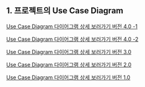 
## 1. 프로젝트의 Use Case Diagram

[Use Case Diagram 다이어그램 상세 보러가기 버전 4.0 -1 ](https://app.diagrams.net/?lightbox=1&highlight=0000ff&edit=_blank&layers=1&nav=1#R7V3fl6I4Fv5reGwP%2BQEkj6jVszunZ6fPds%2BZnqc5qJSyhWIjVlnz128CCUqIigiI3dZLQYAQ7vfdm5ub5Gqg0XL3S%2BytF79FMz80oDnbGWhsQAgJxuwfL3nPSgCGdlYyj4OZKNsXfAn%2B8UWhKUq3wczfFG5MoihMgnWxcBqtVv40KZR5cRy9FW97jsLiW9fe3C8VfJl6oSwdWPvyP4NZshDlwKb7C%2F%2Fyg%2FlCvJzIL5x405d5HG1X4o2raOVnV5aerEZ85WbhzaK3gyL0ZKBRHEVJdrTcjfyQS1bKTD6XvMuGGmi4SJYhOwHsML388cjDoMrD7Ltif5Ucvu5YfV9fdp98e7TG4%2BHfb1%2FN5RrNvA8kq%2BXVC7fyJU8jg0DDHfED6houTQ%2BeDFr%2BGiaQNT%2FcLkN3mkQxa9WrHycBA%2BaTN%2FHDz9EmSIJoxW6ZREkSLdkNIb8wzIU%2BikL%2BHKsNPad%2FB3W4YTDnzybRuvjp0TYJg5U%2FytlkssLnaJUIZgJHKx8hUV69vzsoEvL6xY%2BWfhK%2Fs1tyzRDfLPVCyuBtTzFLFC0OyAWQKPQEr%2Bd51XuA2IHA6AK8LFQCwZ8xVRCnUZwsonm08sKnfekwFbQ%2FE3La3%2FMp4oJNJfo%2FP0nehfS8bRKdo5okZ7SNp%2F6J9koDwRt5UuKxH3pJ8FrUcp34xKOfo4C1JUcKmVYBKWQrCCRePPcT8ZQCQt6M%2BrjI71QUiY6NIVOkoTE0DUqMJ9cYYoORipW4ttSxTLXskIl2OInZ0TzJZf4TK5tDKiqb1Zqy2XembPA2ykZJx8oG9b2WaxCmY2ODZFr3ULYLerZci85qG21J2wDSo2obJIWOWAZlNdvekstsNdmsU1Fk%2BAJ%2BjSPuGEMiLS%2FhDWJ8YF5MVgUdcvT5bWZKjJQPrF6YHTu8nNVGPhqUikIyTGtO2eXilF1ZOxTCvC2CxP%2By9lIFfWNudhFXb7PO8HwOdtw4lDBNz0V1oAmAc99cIIyJVQIYEB3CqjY3hzAuIfzHhjnb5shL%2F40Dbx57y5Js2SdzJd0kcfTiS7VK%2FXQmtyAMlaIDsR9IGeKSlMv6uAxms9SKe6JgyhDw42Z0zqJFRFBZ44AFNIjgtgBxbtLBMQnG79%2F482zUJk7%2FEtWlJ%2BNd4ew9P5u5fKy4R5qVfAz4J6fXr%2Bg4hRyyfquCjWquh71OoWyNyaxi71TQw5CN1LlEz5ixFnoi21R6IkejFlijFU5rWuHcWCtgX9TCuVO1cPSexLGoxmkXoke6Aggoet4O1CgL1XXqrfUhQB9ColZqg1LXWzjjRLpXTPz9tkFY4wx3a4MA1UrVZWIcpwdOatDvSqrWzS271JZDqaoDCi5KyEeOXMom5zEP3yBeAk3NoLLPErc1IZSOJQ7KEucyhClrMwmP7k%2Bw1Ly1YIG0EN16KTNvs0ifB%2BmAzIsTxfdIyw68jwPvZBJG05eCe3JduAvCiu4JAr1yT2S7VZ3IAh1jbnLuUScAuL210YWQUmsjQkhZMGfMTzXTWX2SJtJZGF1AjrYmTM3gUgRO%2BfcXRGd%2F30bywodNKhmX3QDIere%2FuA%2B2ivBrXsD7XIYIEg4NySO0rOET9TFWlr3%2FSOi2FopWQw66qXqSuAwjNHUOOmwNR81oqBkcNapVxq8drJoOl5aA00XnugZON7IqRXfurp8gujFrt92EfnDFKOxmwkT84O4ES2%2Fe%2FyKdt1%2BamNMK9h6jMajkAQENAh2HY0xNEKD9cUEjQ4HC4MLfBcm3g%2BM0FJpNGLCzfSyUn%2BxDofqZhTy%2BeiSEepQM58cgwpScD5GKXrjtuXlg4yIpbWgV68i%2BqTQ5X64pj9dIw11xTQ0D2Xs%2FuG3Nb9icaDKRwpF6ZIow59GmqU%2FIpu01J2tEw2t8NEOG%2Fk6XtaiSA9OkBbVE9hnFZCef%2FThgEPDZ1GuVrvK8xK2UDqFqStcUNaVmFnx8laqleSItyQoU2zPuUst5Hhu7IjZnFqTIsmvXNCmT81A1dlXNploR6Hgloq0btvebCrDq9GE3VMDqUFD1l6tSwVaW4EBgdUsF3ci%2F31SQs4k9oULJKqhro6pSobT2x%2B6YCppYQt%2BpQHtFhZJVUAOvda0CptWocKlbjRX3HcMOfGRbE1rpOc9kOKonPEOkIZOj8syu2PtczDOk8MzpgGfO%2FTm8sN9dG3FqxgmOxnc76tocTdCx71SoOiF9IyqQpqjQsZfjwPujQr%2B8HJUK%2BUKXa6lA1V1abVPB6hsVeoKw6seC0vaCuhCDrse39DJ1n4beZhNMFZhFTPODOTDTiaGDuQYqz7sMavaEJsDETCImcrCN%2BOgVowLWyMQDZDsWsiC7DBCqRyEHOwNcb%2BfupW4qheVXdTEiopo1SZeS9ApW9SvKCkyb6ZUJLWghYFMMC3hYDt%2F7AKANbYtgR6m9OqeUUIsavruYUM1vFtcurcrWIYt1M4dnwWoabnl%2BDVk6L9yjX1ojNs0V5mir7Z8r7X07uktON%2BdenO9qfd1O7lcoUY7iup0yoVtbtQN0GyIe4NYD11Y2mmt2EHQL7qkdBA9wLwIXqBNlQLtWsh10%2FfBr8Otfv023k39m%2F4n%2BHXwb%2FRkw1S33zHe5dGa%2FYsAhpDh8ocwjOLefkJ1V9mt7MwevdvulAWfldS%2FUqTd0vXjdS8m8Wc36o3qSa9zP%2Byb5IcFrr%2FTqLY%2BJhQfy3Zcv4bLPV9YUm7EJ1XedblzpAdwF%2FW%2BSQKt5%2Bh8lctf8dKA5MGsO%2FwFR5qiIGm5sipwIlVp9umXqA7Jl7ZIT%2FxjkPBI7vX%2FbrJDClmsULjfM1pmaGiM%2BhdoXHSe%2B8oDTiVX%2BURatHyTxoLDoeZuYnFGAH8TzxnVXxgB1lZRVMbHcpVpB1CUL9HRvoN4v23W8X3NOPtCSEj2iikZDsYk8r4o0gpqEIN2GJrSbOB%2FYNoAt0Wza6hRbXY6MB7b1sLWK05T05tjCB7ZNYasOPDUZErrF9iZ54prPwFIIF%2F8kPitQ06NaZt1tklSJsTmgmtPalNunSxPwMDH1TIwCJbbLOXO7NTG65fQPbGthS4uuQR4a7wDbl%2Bffw8nse%2FT6x9T776%2F%2BJPr%2B%2BvuHdpYtV5sAUcxrPVuNerVSFcDaE35I8SwAamnGD6tZ12HDcQEt0XQu6CVEy8yB%2FFUdxWMwHVp0GRwb13cZGuFl5kPcjJdK6AfVXUFdnhxRf1WmIVZaarCjmEyh3DCgJoZAHbBY2xNelMWKsalaNrI0e60L0ow1WKRXZb2Hi0UeGq60WZYa13BJehVUSF1jiuR%2BWW5RfpCn%2ByMigyvNkozqGpBVC4vpvEWC0rQSntJ4yJMYESIOXDy4JpFaPxyDIx29xjQc7fsVfmtWCFq6nr%2BRzF76rr%2B53WsDq7jCBwxM8HMbYHWDA1XHY1UNMFRzwvHVy61YYDUkmSeSOt432OoT181Ps9P979hlt%2B9%2FKhA9%2FR8%3D)

[Use Case Diagram 다이어그램 상세 보러가기 버전 4.0 -2](https://app.diagrams.net/?lightbox=1&highlight=0000ff&edit=_blank&layers=1&nav=1#R7Vldc%2BI2FP01egxjS%2F58tA3dTiedzTS70%2FapI7ACboxFjAjQX98rWcKfBBJgu502L5GOpCvrnHuvrwwiyXL3qaSrxc88ZTnCVrpDZIwwxoHjwD%2BJ7CvEdrFG5mWWaqwGHrO%2FmAYtjW6ylK1bEwXnuchWbXDGi4LNRAujZcm37WlPPG%2FvuqJz1gMeZzQ36Mit8V%2BzVCw0bnthPfAjy%2BYLvXmAvWpgSmfP85JvCr1jwQtWjSypMaNPuV7QlG8bEJkgkpSci6q13CUsl8wazsw6sTcPiki8EMscOjY01fAPRxbb5yyGc5WsEM3tjtn78ry7Z16ycsbxH9sv1nJFUnoXVFZeab4xm0wSFGAUJbIRRigKVWOCwv5pgJCVbG6WeTQTvISnemWlyECYezpl%2BQNfZyLjBUyZciH4EibkciA%2BkJ7wXK4Da%2BRJ%2FTVsRHk2l2sFX7WPzjcizwqWHLzJAvCJF0J7pu0P8qMZlebZrgFpvj4xvmSi3MOUQ2ToM5u4MBxsaxdzNbRoOJdNNEi1X88PpmuBoKE1eodeLumJwFIIBd3lpVjwOS9oPqnRWBHNUs1TPeeeS2IVo38yIfaaPboR%2FJSrGefkm3LG3nhekyDkQ77JeMlyKrLXdpQP0aeXPvAMnuWgFLHcllLE6yggaDlnQq%2FqiHB4jI%2FrYs7ZCaRwjGIIpBjFFgoDNIlQ7CBwKkAiz8RYFVpeDtTG0xJac3Hg%2FD8cbH5wZrC5Nws2718WbPifCbYw%2BMbBhoffWhEKIMbGKKii7v9ge8eb7RBFJ6MtvFG02U5P1a9rKMWshKp%2F44zOS7rsSQUnlhKuRcmfmSFdVXHAXJbnHahBdoNXqHd1Xxu2B9RaZmmqYpxqYAYCsPI6irhhWxHS18N27QFFnFulP0wGwgyCCqNAxVIQozBR8ZYMFYewA5T%2Fkq7tIhPscUVV8trCFeSoDNdyb8%2FqkjnE5gCZ4c3I9Ppk6jQkz9%2BiznvZcDNwt1bMRDDBDla7erBOXTqZHQDId1IRosQKZAbUU%2BDBp91lgFX7H0mEH1LRvY6KttWR0XH6MmJrKEvhm%2Bno30rHgdDq63cbrdqJ7wbCDWWzbyycNxSAXQKLNJJfIwbfFkBHuf9Nv5JV53fZGbmmO941B8d73TvKZ1UlnZGAT9ZzJ97ZBru07HOPJFVjoipQe2Vfz5Bnd7zDdtuGblw%2FhgP14xuuMMvpep3NOt6wy4R0hjtrZKm3lgS0Q4SmX3uE7OwbnQdWZnAMWTy87SQni36TkL4TJ7EtBxixiO94RNY0Dun4jDMinu8SF8OwTcjHPMh3%2FJHzsRs%2FqEr3jWkrOWF9%2FEAh7m%2FV%2FtIGjcrodZ10oPp6r5Ne4FXed%2BZVHsSVhV3sEtsLHdzSw%2FWtETgT9rDnBo7fsX6%2BT3XSm3%2BpQ12Qt56fPufT9IW%2Ffp3RX35iU%2F7y%2BvkuvLj0AGc4r4SE%2BtFFka2qe0d%2BvYKiEjwycvRXLVmUVDfrCEWBGrXVJaACbVO%2B%2BLKC0R%2FCAjU6lpZDBUa%2BsaO2g%2Fu7LF0jFDo12HmGyrIcjSQSqGmRJWdWluXn6ljWT0GgG5EzuqQA1tfLRlSde9Ps3RKP3ieHyrX2d6QrFGW489IduO%2FjK1Vk0K1%2FFam8v%2F7hiUz%2BBg%3D%3D)

[Use Case Diagram 다이어그램 상세 보러가기 버전 3.0](https://app.diagrams.net/?lightbox=1&highlight=0000ff&edit=_blank&layers=1&nav=1#R7V3bkps4EP0aHjOFLoD06Msku1vJVqqSrU2etrDN2Gyw8WKc8eTrVwIJjCTb2AMYJ87LIBkJ0ed0q9VqEQuNlrt3ib9efIhnQWRBe7az0NiCEBKM2R9e85LXAAzdvGaehDNRV1Z8Cn8EotIWtdtwFmwqN6ZxHKXhulo5jVerYJpW6vwkiZ%2Brtz3FUfWpa38eaBWfpn4kax%2Bcsv7vcJYuRD1wafnDb0E4X4iHE%2FmGE3%2F6bZ7E25V44ipeBfkvS192I95ys%2FBn8fNeFXq00CiJ4zS%2FWu5GQcQlK2Um26UvcqAWGi7SZcQKgF1mP7890BjUaczeKwlW6f7jDvX3%2BdvufeCO1ng8%2FOf5s71co5n%2FhuS9fPejrXzI48gi0BqM%2BAUdWAOaXTxaVH8bJpA1v9wuo8E0jRM2qu9BkoYMmPf%2BJIg%2BxpswDeMVu2USp2m8ZDdE%2FIdhIfRRHPF2rDf0lP3b62MQhXPeNo3X1VePt2kUroJRwSabVT7Fq1QwE3hG%2BQiJ8u6D3V6VkNe7IF4GafLCbik0Q7yz1Aspg%2BeSYo6oWuyRCyBR6Qtez4uuS4DYhcDoDLwcpIEQzJgqiGKcpIt4Hq%2F86LGsHWaCDmZCTuU972Mu2Eyi%2FwZp%2BiKk52%2FT%2BBTVJDnjbTINjoxXGgg%2ByKMST4LIT8PvVS03iU80%2FRiHbCwFUsh2KkghV0Eg9ZN5kIpWCgjFMC7HRb6nokh0bA2ZIg2toW1RYj0OrCG2GKlYzcCVOparlhsx0Q4nCbuap4XMf2Fl80hNZXNaUzb3xpQNXkfZKOlY2aB51hpYhOnY2CK51t2V7YyZrdCik9pGW9I2gMyouhbJoCOORVnPrr%2FkMltNNutMFDm%2BgP%2FGEfesIZGWl%2FABMT4wLybvgg45%2Bvw2OyNGxgfWL8yvPV7PeiNvLUpFJRlmPWfsGuCMXfk4FMI8L8I0%2BLT2MwV9Zm52FVd%2Fs87xfAp33DhomGZl0R1oAuDCNxcIY%2BJoAANiQljV5uYQxhrCf22Ys22P%2FOzPOPTnib%2FUZMtemSvpJk3ib4FUq8xPZ3ILo0ip2hP7npQh1qSs6%2BMynM0yK%2B6LiilDIEia0TmHVhFBusYBBxgQwW0B4l1lgmMSTF6%2B8PZs1SaKX0V3WWG8q5ReitJswNeKJdKs5m3IXzn7%2FRUTp5BDPm%2FVsFHNzbCvUyjXYDLr2DsV9ChiK3Uu0RNmrIWZyLWVmcgzqAU2aIXXmlZ4V9YK2Be18G5ULTyzJ3EoqnHcheiRrgACqp63Bw3KQk2TemtzCDCHkKiT2aDM9RbOOJHuFRN%2Fv20QNjjD3dogQI1SHTAxjrMLLzPoNyVV5%2BqWXWrLvlTVBQUXJeQrRy5lm%2FOYh28Qr4G2YVHZZ4m7hhBKxxIHusS5DGHG2lzCo9sTLLWvLVggLUS3XsrM3yyy9iBbkPlJqvgeWd2e97HnnUyiePqt4p68LtwFYU33BIFeuSdy3KpO5IGOMTc5t6gTAFzf2phCSJm1ESGkPJgz5kXDdlafpIlMFsYUkKOtCdOwuBSBU%2F7%2BFdG5%2F21j%2BcObTSaZAbsBkPWu%2FLEMtorwa1HB51yGCBIODSkitGzgE7UZq8uffyB0exGKTkMOuq16kliHEdomBx22hqNhNdQMjgbV0vFrB6umw6UacKboXNfAmVZWWnTn5uYJYlqzdjtNmBdXjMKDXJiIX9ycYOnV519k8va1jTmjYG8xGoM0DwgYEOg4HGMbggDtrwsaWQpUFhfBLky%2F7F1nodB8w4CVylgoL5ShUPPOQhFfPRBCPUiG02sQYUpOh0jFLNz23jxwcZWULnSqfeTvpG3O6z0V8RppuGvm1DCQ%2FZe929b8hs2RIRMpHKlHtghzHhya2kIOrdScfBAN5%2FgYlgz93S5rUSUfbJtW1BK5JxSTFT4GScgg4Lupr1W62vsS11I6hOopXVPUlJpZ8fFVqmr7REaSVShWMu5cy3kaG7cmNicSUmTda3OalM15qBq7umZT7Qh0nInompbt%2FaYCrLt92A0VsLoUVP3lulRwlRQcCJxuqWBa%2BfebCnI3sSdU0KyCmhtVlwpa7o%2FbMRUMsYS%2BU4H2igqaVVADr5daBUzrUeFctxor7juGHfjIriG00nOeyXBUT3iGSEMmR%2BWZW3P2OZtnSOGZ1wHPvNtzeGG%2FpzbiXRgnOBjf7Whq8wxBx75Toe6G9JWoQJqiQsdejgdvjwr98nJUKhSJLq%2BlAlVPabVNBadvVOgJwqofC2BTEIOu17f0PHWfRv5mE04VmEVM8439YGcbQ3t7DVSWuwxq9oQmwMZMIjbysIv46hWjCtbIxg%2FI9RzkQPYzQOgyCnnYe8CXndw9102lUH9UFysiashJOpekr2BVv6KswHaZXtnQgQ4CLsWwgofj8bMPALrQdQj2lN7rc0oJtajhu7MJ1fxhcWNqVZ6HLPJm9kvhahpt%2Bfc1ZO28co85tUYcmqvs0dY7P6edfTt4Ss60517d72o9b6fwK5QoRzVvRyd0a1k7wHQg4g7uZeC6ykFzwwmCbsE9doLgDu5Z4AJ1owwYcyXbQTeIPod%2FfP0w3U5%2BzP6Mfw%2B%2FjP4OmerqM%2FNNps6UGQMeIdXlC2UewanzhKxk9msVL%2BLCuL5n5sUrXQt12tcWnLXzXqh32dL17LwXzbw5zfqjZpIb3M%2FbJvk%2Bwetlet0Sj4mDH2Qey%2FkpXO7pzppiM7ah%2Bqzjg9Ma4C7of5UPaDVP%2F7pEbp2fHrQf7AuX%2F4Aoe1REjUU1RU6EtFEfH5naQI6sXXLin4OcB2Knt2%2BbFVK4MkfhfMPsnOipMeJTaHzQYeIrDbxOrPLPkrS%2B9xEPCquet43JCQX4STxvfGlmDFCzpJyaH5Y7VyuImrJAj88G6v1yXIfnNe9og5aU6B5VtIrYhBaIqOUbyQbFd1WkETR8EKTb0ITxEOcd2wawJYZDW51ia%2FpGxh3by7B1qtuU9OrYwju2TWGrLjwNX0joFturfCeu%2BS%2BwVMLFv4jPCtTPozr2pcckqRJj80A9p7Upt8%2F0mYC7ibnMxChQYlf%2FZm63JsaUTn%2FH9iJsadU1KELjzWPLiuV%2FCpKrefn%2FrqDH%2FwE%3D)

[Use Case Diagram 다이어그램 상세 보러가기 버전 2.0](https://app.diagrams.net/?lightbox=1&highlight=0000ff&edit=_blank&layers=1&nav=1&title=Untitled%20Diagram.drawio#R7V1bk5s2FP41PMaDJATo0ZdNO9N0mpm00%2Fapw9rEpsHGxTjr7a%2BvBBIGcWxjh2u6nUwXBAj2fN%2B56rIGmW9PP8TefvNztPJDA5urk0EWBsbYtSz%2BQ7S8Zi2IYtmyjoOVbDs3fAr%2B9WWjKVuPwco%2FlG5MoihMgn25cRntdv4yKbV5cRy9lG%2F7HIXlt%2B69tV9p%2BLT0QtU6oef234NVspHtyGbnCz%2F6wXojX%2B5iO7vw7C2%2FrOPouJNv3EU7P7uy9VQ38rc8bLxV9FJoIk8GmcdRlGRH29PcD4VklczUc8mr%2BlCDzDbJNuQniB%2Bml99feBjVeZj%2FXrG%2FS4qvu9Tfr19OH3x7vrcWs79efjW3e7Ly3smXfPXCo3oJtkPe3%2BxzxLstvt7%2B5xipC%2B8OKQWm%2FAb%2BCafzRX60Fj8Xv%2Fz005%2F8qvE0N2YzY2oZT%2Fz%2FT%2FLA5f9c42khDmameiP%2F9OylWReVX5%2BLfy8Oj9vwfext%2BeHsZRMk%2Fqe9txTtL5zcZRG9SCYgiqi4ovCnZt7%2FVz9O%2FJPGrbNIUQ4zVx4%2F2vpJ%2FMpvkQ9QVyKs9EYh%2FlKgoHh32rgp0A8hR97qSeqv897PGPIDCeMdkLpVSDkILjamc3HApsaUpQdPBqsStCDk6TKJYi4oIaKA69oH79kPP0aHIAmiHb%2FlOUqSaMtvCMWFWa5H8ygUz%2FHeyOf0v0If0zBYi2eTSIMqOiZhsPPnuYEwJdWksUFOM5BhHTJWhYyaAGCkLbwoqYDgr7h1k6dRnGyidbTzwqdz6ywVtL%2BScjrf8yESgk0l%2BrefJK9Set4xiSDrIV50XZD8u6JjvPSv2RATlnjsh14SfC2%2FABKffPRjFKQmRyJFTFpCitgaAokXr%2F1EPqWBkH%2FG47go36YpElsYs7kwYtxwMW7EpsbMMjiphH2zlY5lqpWZtee4jkX7Xyib49ZUNtqastljVzbcibIxt2Nlw7DXmqpAIdO6N2W7w7PlWnRT21hL2oYIjKptuCl0LjUY79n2tkJmu%2BfDPhVFhi8S1wTijjFzleV1xQdxPvAoJuuCzQT64jYzJUbKB95vFnoyR7SLiPO9wZhs5EEnm0t2iXh0ob5DI8yN4NI77DM8PwcnYRwqmKbnsjvUBMB5uiURtlxaDTddCGFdm5tD2Kog%2FNuB50%2Fm3Et%2FLAJvzWP1imy5FISSHpI4%2BuIrtUpTLy63IAy1poLYC1LmSaou5ao%2BboPVKrXinmxYcnH7cUMJACsjQsD4H0DEagsQpxcHx8UVv%2F4hnp9Qdfqn7C49WZxKZ6%2F52Woq0v8z0rzlfSB%2B5cU5R2vGcUrBZI7sptH6Bg%2F7bQplAyazjr3TQQ%2FDYH%2BokSO34IlsU%2FNEDqAWFqAVreXEjtOzVuDBqoUzDrVw4EjiUlXjeggxIF1Brha25WluUVkY5NRb8yEILiExmtqgNPSWwbirwisu%2FmHbIAsIhru1QYiBUp1yMS7SAyc16KOSKu3dsquKa7mCXU4ohCixyByFlE3BY1G%2BIaIFm0BSOWSJ20AJpWOJA2MGQoY4ZW0m4fn4BMvMvgWLlIXoNkpZeYdN%2BjxKEzIvTrTYI20rRB%2BF6OQ5jJZfSuFJw%2BUujGuGJ%2BQC2t2EJ%2BozdZ3ICh0LYXLGqBMI9W9toBJSam1kCSkr5izEKTCcNSRpEsjCQAU51powgeTyzuFe5ELDvXn5NW8QPpcjQmRA4xZHeZ%2F1x26N%2FD6EIm0oQDf1SNKqwohNKEDHreEIZEPN4AioVhW%2FdrBqulxaAQ6qznUNHJRZVao7o%2FMTLjTvoVs3ASdXnMLTTJhEHIxOsKx3%2F0ugaL8yMAcKdozVGFKJgBCAQMflGLM6Fazj6iVxSuXLiWm5N0uY%2FOyjHwdcBmK0JW1sJLso5StGc6kGqV0JdWAOdZNqEKgSWigaiZzDVDmHe740qJiK6qFx73YOmUClrUMlQ0UFQzeUa9h6xMahR7UihpHpEQVmM3atR7hvZ2WTsrNi1nfnqxSkA9cx9Zn6kAcWaiZHlCw5fMesYavWAAaQTEBE7avWsBVBrTYZuCJcyKK4s8kUwZbDUyNQBNp7so9MwA0Pd5LTsBUIj0OBMKxA%2BQxOlFYcZqLiMAWG0YakQOA4QKcKZF0eVMlmyBLDHZgQLW2mJe7dCtlAcFMRWWUiF2hPyvEqvWFP6mv%2FbaW2YanfmDGu2r510YGOqb7CJ7NelUUHNztCHS8VsqFxtZFRAV%2BY39cNFSx9rEZX27pUsLU58litvuyKCtDQ3MiokM3%2FG4xV0Bcv1KVCZXK%2B3TEVgMG%2B0VGBDcoq6DMjHrUKFqtHBY6N91q4bS9uOFz5YEd7T3lNPj%2FIemyWZ0Alc2w8K%2Byn0IfJcRsyOTrP7Jre526eEY1nTgc8c76DgBcPyrW5jkaP2jy7NAGjI9fmQPuGjI0KFzLOnqjgNkWFjqMcB6jMjI4KvUY5OhXymejfSgWmb6PQNhXowKkwlDgW4aYgRl3nt%2B59GC9D73AIlmWY62vu7fJ1r1ULlK%2FjVimmrnF1cT0zQvVU06PfGzmiS7Fuq6Gje1%2BBDGSNfwqS3Dbw44Jp4GdnyyBO7vcRNQdKemMaNfGEUuJYNhGFDVXBz8tl1oTYDiWUE4ciQh5loZa%2FEH3Xq8ZYqNdmSBcsvK8gM0QWkgujcF2xUOeH9WDU2gLTGvd095VV6rOlM4vVa00FVWthD3NF942D44qyZuPlSq%2FxMaKE21ATU0wJspka7D8XtybcqWEb29S1HK3374lF91VVhsci0msejSz3Coso%2Fb%2BwCDfHonfmxEzX1hRCHeZcpZM40efSNkgx3G8AZFpcIualMJyYjYThjuVMrMc2P703EGe4%2BqouxqwYMAPpXpI2yape58Eg075muBpxf45eqdAnWPRvt6pbCbZGibc0vp00Xg3Qt2s7OixBDpQoFmYTxponiuXSia111hZXLCt%2FV7t0aaD2OAK6XItLLLdsV%2FCjdMEahPp8nOaK1JWwRM2ivvxxWmFbe6Alct033W%2BIJcW%2BU39UYi6xNYY15BExTI7GmYs1K6cqpu2y8DsobPdbOtAL21SfRVGfaQQmwHACbZ5uAHSReybKPX6KZ8FuGR7Fn3dSrevSPfA2QHKD79I6wnp7fVf26b64oze0DKW8yqv1PYZYjbU9GOBtazsMIRMatngD9xFwXU2VCbDbabfgQruDv4H7GLh6LGtX%2F5hCx%2BCCu7q9gduAWabg1m%2BdgguFaG%2FgPgSuNrBs9%2B5zr21C%2FQbuXeAifSknArfbbARdfnr%2B451ZdH3%2B%2B6jk6T8%3D)

[Use Case Diagram 다이어그램 상세 보러가기 버전 1.0](https://www.draw.io/?lightbox=1&highlight=0000ff&edit=_blank&layers=1&nav=1&title=Untitled%20Diagram.drawio#R7V1Zc%2BM2Ev41fBwXcRHAow5PtipJZXZnp3azb7JF20pk0ZHosZ1fvwBJSCQIibRFoimNXKkMBYGH0Pj67mZAJo%2BvP61nTw%2B%2FJvN4GeBw%2FhqQaYDVHxHqHz3ylo8gFKJ85H69mBdju4Gvi7%2FjYjAsRp8X83hTmZgmyTJdPFUHb5PVKr5NK2Oz9Tp5qU67S5bVuz7N7uPawNfb2dKMXrHd%2BH8W8%2FTB%2FJBI7r74R7y4fyhuLnCUf3Ezu%2F3zfp08r4o7rpJVnH%2FzODOXKX7l5mE2T15KQ%2BQ6IJN1kqT50ePrJF7qlTVrZs5L38yDBmT8kD4u1QekDrOvP%2B85GbU5Wf2udbxKy7fbe72I43kUUUruJIpv2CdM8kt8ny2fizt826jfHk5m2T%2FTxex%2BPXusPUYav6objjfpOvkzniTLZK3Gs2Uj47vFcmkNlR75LlmlxebB1HwuLqy%2F%2Fx6v04Wi6mi5uF%2BpscfFfK6%2FHM%2BKgVv1W%2BO188cXy6UvEb%2BWhorF%2BClOHuN0%2FaammG3PCvIUm95Q66W0fZjZ4A%2BlrUOLsVmxae%2B3l96tvjooCOAmxr%2Fot%2FHm7ttff7xsfsPh%2F27%2B%2BWX%2B%2BAnVCRLgaJkWK1WhQvTXc2K%2B%2BLTJ1nSkJqg1ed19qY7u9b%2FT337%2B%2BXf1bXA9CcbjYESDa%2FX%2F6%2BJAqP9EcD3VB%2BPQ3FH9gvym%2BSVqu0CB4UkfPj8uP6tdoqn08rBI469Ps1s9%2FqJYTZX6ZmHVqjL9jVlSRQdz%2FRr1HDRuTVDhJCirExQx3BtJaZ2kiggiCsQkO2CBnGSUUQRB%2Bvh6FIx5MBb6WznVB%2BoBFHHkqDhFjgMZZtPCQGQkldf6Ojl5JdfjmqqfAymLQUVYmd9ulNF8au5r0bSBgLPNU8687xav8byKZ8RreD6eokiEFkalg6bCgdHtYOcUpbi2bPFcCaPiY7JOH5L7ZDVbXu9Gx5l80Us21Xt9N%2BeXJHkqFvePOE3fisWcPadJdenj1Xyk5eSOraqRzwv96NklbUrkz6gf7PDSq9%2BRPK9v40NbuEBMOlvfx%2BmBiSR0E3MdL2fp4nv1SVx0yU5VP3P2VprwlCxW6aZ05S96YLdHKKvsEMSZReL8gjuCb5%2FsCFQzN6pxMMohqmAmC2TKuhJQYp2j21TLyq3k%2B2V2Ey%2B%2FJJtFuki0wLtJ0jR5VBOW%2BovxVlcxMjbA5C77c0jPNLHwmzyny8VKiWyjhO3fOccx4ipoCZM10DIHZmVfkGUMArLlhWVbfckop7hjkEZdYK8JXFTIK1n6E9Xr5RyiuIRFsy5QFzlRp4XkREs8JffUE2nBSDPBqCRqZACZ4zDXbG7WbZSaHwGZyjyqy1Ov0EQRhcBmHYt9ClDhA5sI2ypP33AUbiE4MtZEjssLHNvDkTrUW69wpHWngxflVj37f9WHT%2BFVGG5HftdXvKJImoHpa3GP%2FNNb%2BdOXeL1Qa6CdA8UgmMKMaUuFOTcOfSvMiFucw2ynz21PIJEHHRu7LOcDRrK9bZfLxdOmhVeiB1gjZput1GG2SpfZ2ptvCbtMlrE2WRR7Vqs4UsoTy7QookeGtJy2Xwdt3c7l5aSO5eS9raZbFR2pbTnNDngg6nbfoBYxdKh%2BnheROxdRbUMxKdSFcd1HNaRFlCH4GrqUsJFmiHr%2F5VpX7ozIWee08AiqY%2B0mNG7FIS8yZdCLTDmMVvQ%2BDcYZj%2BlSrZEt1Rp8rFpzHLEcukD%2FxJrPNg%2FZ%2BW7r8scjg3nMZvVNsXtaxDUEGTQncoYI%2FXIih1Lh15PJW3CmrT0XXrGKMddgyHWIEhK2REk3NljdZooia%2B8Qa0%2F07J0xt6vgr00UccD4Qy4zyi%2F%2B6lbUv3U2hL1qRYpEOXZqZzDszXVYx5vF37Ob7FIaFYU9r67LxgGb6msphG6Kpe7LMUWqJj8LaW3pXZ4pe5d3F8NBtZUPcDR71LuwyFcof1qsbpfPOiXJjN5X5rjdjXWqtc1xaU9dF4qqDLrvoDrFzVLNBareciQ4iFArCamQWz5HjuhHfI6HowqsWwnHcFs9sJPww3u9jNvMKZOMEx12Mtrzo4b5ODo4vx%2BfpFnzvdb2RKuwAmUHNFNwp4G4zsKSuaOSlrxDvRniu512FKOwk28EuCFukjnBOAVmUZVTSDJ8RsF9MYrjBLzbG6jxJDKsVHGmQ4hbnDmiVoC4YcRiTaiuO%2FnFjXTY1V5xUxKoBW4i3gCc5hC9E1pdAke0BA7HEBKWW%2ByZV6NyzfMZPTg%2FosfOxx4ksjsJQUezJjvnNx5XYl2yPKj%2By7zjio%2BMqLGDqeE4uDCONRtyCJ8BSWdOwKUziOfVryxt7XyFlaUu52smP%2FPc8HFktrUw6eeD1kRticootESNgEJCW4kqQlyVqEI2SVR4VdTYbAOHj3lMW6hgLS0qIYtRIOkJ44hycBxFZy8zIlMQOfBN73CwarVI7XKyM75OeK%2BD52pEIGUIfvf6sJ2SxDJRvCQymjWxpUkVOqcLLAJveAywhqBrYJHTECKOCmZdc8xM%2FelYm%2Banu9cxeNIkh3XlWYGybXrHh5x4%2BuxK4lSHgOFtta7c7wwFGA6i%2FzZkq%2FXIx1qT5ejstQ8pCMKWbcxDVJG7NO9SNbEOF6rVmGTBxInJ38mqq7Y1%2F4KVsuvGWmV3lPdDclJu50NxcE4KEkz0WnnIh62OUyu%2FiyNZpmrj%2FIgczhEgh%2Bf3hGaXul%2BOXQ46qlCLXQpoDxF31IEdSPyKX9N4NT%2BHvK91ks6K4la9ut0ngnEr5YY6aO03EcyRAnDJ8fsIaaXdggM6x0%2FAxks6NVs6FtKmUHCoaQZ2ORZqSDM4LNT7EbpmDRvSAIYufe2YPnG1MPMqfcUAY%2Fo8qERCZWRFQiOBGvDdd%2BaQaGvlAkGa24K%2FAdLWfE7wwfnR4fk9sYA98Ssr6efUWAB89aujgdkgWECXeG1rJwPh1U5%2FYQ14teabzL9%2B8eeye88ov445VGjPQMTnD8S2YS4YINp7IpKHgVjL0aQ06B%2BI7hicOyX2XNAZgQfmJEjrLL%2FojAaNTjvBPcLvS4iPpA8xuadzUJuE9VMDJXN1a%2FYKSoQGmHPVMSpl2%2F7MDASV0vYf0cOotOcL4aOhMxmokdNXekTrTQMTh0eRbQZTD7tAunrkWeW9oijmzfvlfZj7VoMOASZh9vcO3nFch8LQCsdT8JZ6CIGkwpQdicRyJGLyodajfrl%2FW53saO5%2F5KtNQNTjHXXLlG1yD78jPQqKmkBs2e66wBqCQbUTqA9XlHTp2BYfx8FoulO8z4ePg0eMEAIJ9fqFaduWCkAqtxV%2FYQ3xHXu%2B4B5AigiIOxOQt7fuwwHE24W1a6q7oPkE01hq7wnEZlbvPYH4SOCTrkYkVemxrxL0bMQIA486IgSSeVDuWSK32n9uDoR82%2FxnuOZA254lQJLJYhlRQyTTni8aMn4lwofm9yXJQGpyACVZ203WjSRzyAW7ttfOW9zTXPXdMtG%2BUVPGee0EIyP7lVhNTeDzwrtcYkW7mMI5SawIPDyPEHR3unc1W%2FbLMdr2zYERSyi0A%2FUNocPaCcJHoRgiIIXOpR1GcSWTGl3pPsEf0IkAZVfrDk6g7fPNYx6qIqp2czofTg4fNcaO5TwzFxYyDGygLFnYPinkhcGCpAuUW1FLq1Gm4E3RioEx2PYbC8jPRSybkjf5uewTSFGw3e9WNMvYoNTnooDog7ORABw8mQ8R6GA0CSudppWmtWv4dyqMYNi9HhC1dfgm494%2Bgfgw7hH7wbxLxb7p3GskLdfM9uV9vt6XbPBgN0fCwUiUurI6m3xkqdoj47g55gWd0Mwe2S%2BGAG8fhrZbcwDFyU3anmco4pYsHDq7CCTnAJJHtiUMrBtj%2B5yHtNhRxtim%2Br0po7x70XWW7n6qHM5WZ%2BHfEoswBlZnORVVu1aSHt6c0jnK2pajAbO%2F0FXyVevdm%2BsRo6hoK7bDXTah216Mg8MgeLsxhKFfwhJh26Ts4zVnnWOQngYGCXi%2BCrffTUU%2F9EYASK2mLa2htRpHT7J9%2FFaNjFHp9evnwlHVIsCz1AE2fu4cE97K%2B47kf7DZD%2B8yoiFZnLfCuyNZnKsWzsnizrcobuerAmRx0BFJiqzmeVKegtZ4ImVxFFprZFy%2Bh3MOTmP0VjB3JDt1laTtY6dnWpuGEHxxGoaO62IRHY03zxDzVux2JCuFTr%2BNGAmqkvL0cne81agdyU5dNVp72OnZF2spHRGerwK%2FD%2FM9PNUzpIZdkbVz45jdZIou9%2Be%2B185gh88Q%2BPAJfSXOgGTxlgSC4NWKjCskT04gtN29iIDsXmZeW7ndWtTH1gpdFVf71PlzL71CrrcL%2BJY%2FwHZ0FeeDer8ACr0VXx1HQwbcIuhKMiv5Hp2eAt%2BW1kD8OrJy6ZGXhkDbZWnm1%2BdbV4XIAAqroG30kOIqxPnO%2FzlcFww6kTyk%2FPY%2FUBpma8L01QmB2y96QhZ2u%2BqEYN8I0Ybe53sfrV9Oj1qnwp1v%2FRSi8AVUzBHw%2BNFe27f9unhm1AmxLe%2BLcKTheH21G%2BKuVAFTvKL1qDBLD8jKVkQ1B1VeB67Xy3ykh3lHYMLM1prgnavc3TNejHTmhU7gzVf6RBeYwqul3GEenP%2BLJ1kf7AnbNZImIahEXeyVPbneDXghbifEpY6ses%2FEddRUXoj7MeJa%2Bjoz3YbgiIsvxO2KuLWOeeBs%2BX0GwoW47YkbOQoOPRP3h3yTdz%2FEtew9V3ssz8R1BD8vxO0EudxhzHsm7sUU6oy4dvNiRzWBX%2BLKiynUF1uW8MS9mEJ9EReFDiegZ%2BpebKHeqIsd4RLP1HVErS7U7Ya6CFxhlo5y8Qt1O6KuI%2FfQM3Uv5lBn1LXMIUQ4tJvK1Yj7Qt1usAsePsCuJrsX6naE3f44s%2Fq4TpK0nDqkfvPDr8k81jP%2BDw%3D%3D)


